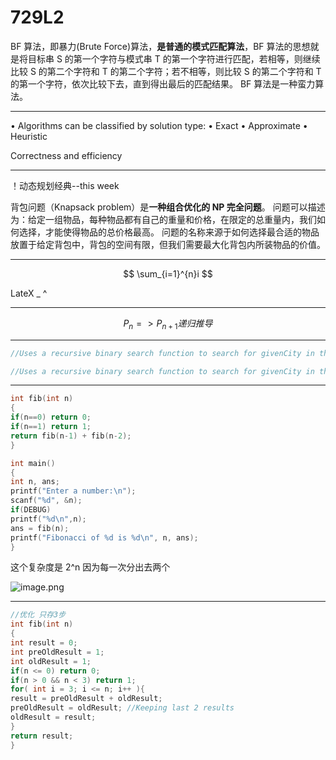 # 729L2

BF 算法，即暴力(Brute Force)算法，**是普通的模式匹配算法**，BF 算法的思想就是将目标串 S 的第一个字符与模式串 T 的第一个字符进行匹配，若相等，则继续比较 S 的第二个字符和 T 的第二个字符；若不相等，则比较 S 的第二个字符和 T 的第一个字符，依次比较下去，直到得出最后的匹配结果。 BF 算法是一种蛮力算法。

---

• Algorithms can be classified by solution type: • Exact • Approximate • Heuristic

Correctness and efficiency

---

！动态规划经典--this week

背包问题（Knapsack problem）是**一种组合优化的 NP 完全问题**。 问题可以描述为：给定一组物品，每种物品都有自己的重量和价格，在限定的总重量内，我们如何选择，才能使得物品的总价格最高。 问题的名称来源于如何选择最合适的物品放置于给定背包中，背包的空间有限，但我们需要最大化背包内所装物品的价值。

---

$$
\sum_{i=1}^{n}i
$$

LateX \_ ^

---

$$
P_n => P_{n+1} 递归推导
$$

---

```swift
//Uses a recursive binary search function to search for givenCity in the array, and prints out:

//Uses a recursive binary search function to search for givenCity in the array, and prints out:
```

---

```cpp
int fib(int n)
{
if(n==0) return 0;
if(n==1) return 1;
return fib(n-1) + fib(n-2);
}

int main()
{
int n, ans;
printf("Enter a number:\n");
scanf("%d", &n);
if(DEBUG)
printf("%d\n",n);
ans = fib(n);
printf("Fibonacci of %d is %d\n", n, ans);
}
```

这个复杂度是 2^n 因为每一次分出去两个

![image.png](https://res.craft.do/user/full/f7a3cbe9-8926-40c6-8025-3f2d12a743e8/doc/bf02a066-95c8-4410-9b52-f50f62c9a5f7/5e8bea11-6205-4b0d-bcc1-f6e24268c78b)

---

```cpp
//优化 只存3步
int fib(int n)
{
int result = 0;
int preOldResult = 1;
int oldResult = 1;
if(n <= 0) return 0;
if(n > 0 && n < 3) return 1;
for( int i = 3; i <= n; i++ ){
result = preOldResult + oldResult;
preOldResult = oldResult; //Keeping last 2 results
oldResult = result;
}
return result;
}
```

